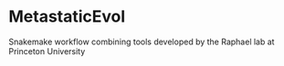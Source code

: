 # MetastaticEvol
Snakemake workflow combining tools developed by the Raphael lab at Princeton University

